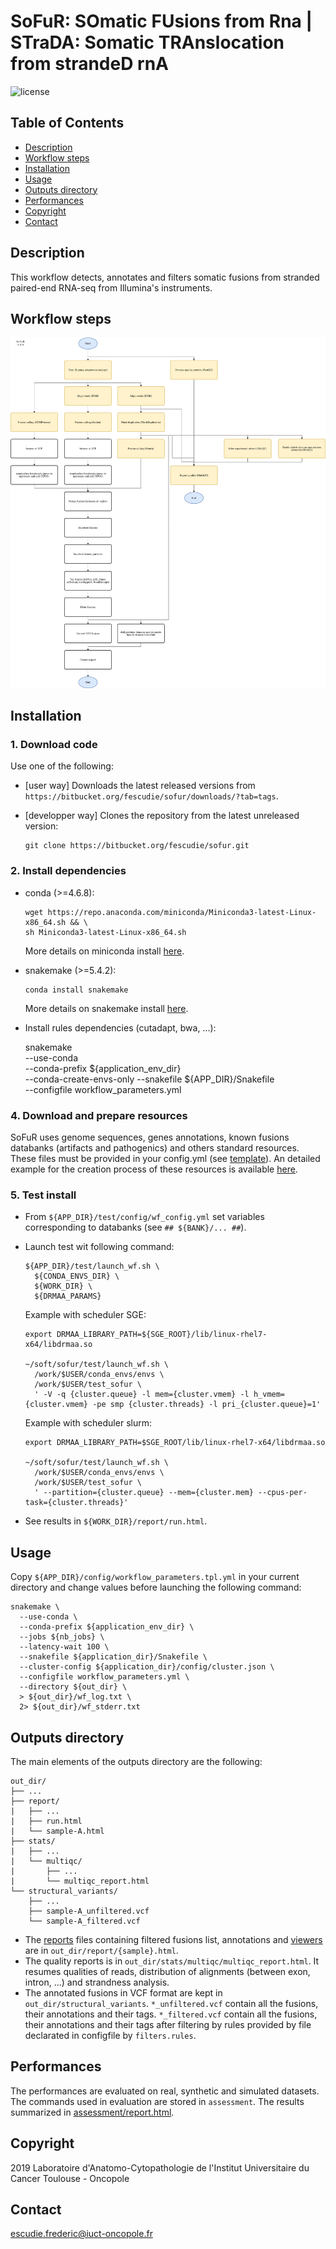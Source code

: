 # SoFuR: SOmatic FUsions from Rna | STraDA: Somatic TRAnslocation from strandeD rnA

![license](https://img.shields.io/badge/license-GPLv3-blue)

## Table of Contents
* [Description](#description)
* [Workflow steps](#workflow-steps)
* [Installation](#installation)
* [Usage](#usage)
* [Outputs directory](#outputs-directory)
* [Performances](#performances)
* [Copyright](#copyright)
* [Contact](#contact)

## Description
This workflow detects, annotates and filters somatic fusions from stranded
paired-end RNA-seq from Illumina's instruments.

## Workflow steps
![workflow](doc/img/workflow.png)

## Installation
### 1. Download code
Use one of the following:

* [user way] Downloads the latest released versions from
`https://bitbucket.org/fescudie/sofur/downloads/?tab=tags`.
* [developper way] Clones the repository from the latest unreleased version:

      git clone https://bitbucket.org/fescudie/sofur.git

### 2. Install dependencies
* conda (>=4.6.8):

      wget https://repo.anaconda.com/miniconda/Miniconda3-latest-Linux-x86_64.sh && \
      sh Miniconda3-latest-Linux-x86_64.sh

  More details on miniconda install [here](https://docs.conda.io/en/latest/miniconda.html).

* snakemake (>=5.4.2):

      conda install snakemake

  More details on snakemake install [here](https://snakemake.readthedocs.io/en/stable/getting_started/installation.html).

* Install rules dependencies (cutadapt, bwa, ...):

    snakemake \
      --use-conda \
      --conda-prefix ${application_env_dir} \
      --conda-create-envs-only
      --snakefile ${APP_DIR}/Snakefile \
      --configfile workflow_parameters.yml

### 4. Download and prepare resources
SoFuR uses genome sequences, genes annotations, known fusions databanks (artifacts
and pathogenics) and others standard resources. These files must be provided in
your config.yml (see [template](config/workflow_parameters.tpl.yml)).
An detailed example for the creation process of these resources is available
[here](doc/prepare_databanks.md).

### 5. Test install
* From `${APP_DIR}/test/config/wf_config.yml` set variables corresponding to
databanks (see `## ${BANK}/... ##`).

* Launch test wit following command:

      ${APP_DIR}/test/launch_wf.sh \
        ${CONDA_ENVS_DIR} \
        ${WORK_DIR} \
        ${DRMAA_PARAMS}

  Example with scheduler SGE:

      export DRMAA_LIBRARY_PATH=${SGE_ROOT}/lib/linux-rhel7-x64/libdrmaa.so

      ~/soft/sofur/test/launch_wf.sh \
        /work/$USER/conda_envs/envs \
        /work/$USER/test_sofur \
        ' -V -q {cluster.queue} -l mem={cluster.vmem} -l h_vmem={cluster.vmem} -pe smp {cluster.threads} -l pri_{cluster.queue}=1'

  Example with scheduler slurm:

      export DRMAA_LIBRARY_PATH=$SGE_ROOT/lib/linux-rhel7-x64/libdrmaa.so

      ~/soft/sofur/test/launch_wf.sh \
        /work/$USER/conda_envs/envs \
        /work/$USER/test_sofur \
        ' --partition={cluster.queue} --mem={cluster.mem} --cpus-per-task={cluster.threads}'

* See results in `${WORK_DIR}/report/run.html`.

## Usage
Copy `${APP_DIR}/config/workflow_parameters.tpl.yml` in your current directory
and change values before launching the following command:

    snakemake \
      --use-conda \
      --conda-prefix ${application_env_dir} \
      --jobs ${nb_jobs} \
      --latency-wait 100 \
      --snakefile ${application_dir}/Snakefile \
      --cluster-config ${application_dir}/config/cluster.json \
      --configfile workflow_parameters.yml \
      --directory ${out_dir} \
      > ${out_dir}/wf_log.txt \
      2> ${out_dir}/wf_stderr.txt

## Outputs directory
The main elements of the outputs directory are the following:

    out_dir/
    ├── ...
    ├── report/
    |   ├── ...
    |   ├── run.html
    |   └── sample-A.html
    ├── stats/
    |   ├── ...
    |   └── multiqc/
    |       ├── ...
    |       └── multiqc_report.html
    └── structural_variants/
        ├── ...
        ├── sample-A_unfiltered.vcf
        └── sample-A_filtered.vcf

* The [reports](doc/img/example_EWSR1_FLI1.png) files containing filtered fusions
list, annotations and [viewers](doc/img/example_breakend_viewer.png) are in
`out_dir/report/{sample}.html`.
* The quality reports is in `out_dir/stats/multiqc/multiqc_report.html`. It
resumes qualities of reads, distribution of alignments (between exon, intron,
...) and strandness analysis.
* The annotated fusions in VCF format are kept in `out_dir/structural_variants`.
`*_unfiltered.vcf` contain all the fusions, their annotations and their tags.
`*_filtered.vcf` contain all the fusions, their annotations and their tags after
filtering by rules provided by file declarated in configfile by `filters.rules`.

## Performances
The performances are evaluated on real, synthetic and simulated datasets. The
commands used in evaluation are stored in `assessment`. The results summarized
in [assessment/report.html](assessment/report.html).

## Copyright
2019 Laboratoire d'Anatomo-Cytopathologie de l'Institut Universitaire du Cancer
Toulouse - Oncopole

## Contact
escudie.frederic@iuct-oncopole.fr
